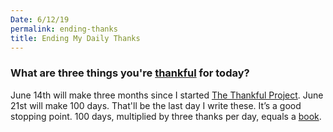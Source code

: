 ```yaml
---
Date: 6/12/19
permalink: ending-thanks
title: Ending My Daily Thanks
---
```


### What are three things you're [thankful][1] for today?

June 14th will make three months since I started [The Thankful Project][2]. June 21st will make 100 days. That'll be the last day I write these. It’s a good stopping point. 100 days, multiplied by three thanks per day, equals a [book][3].


[1]:	thanks
[2]:	thanks
[3]:	books